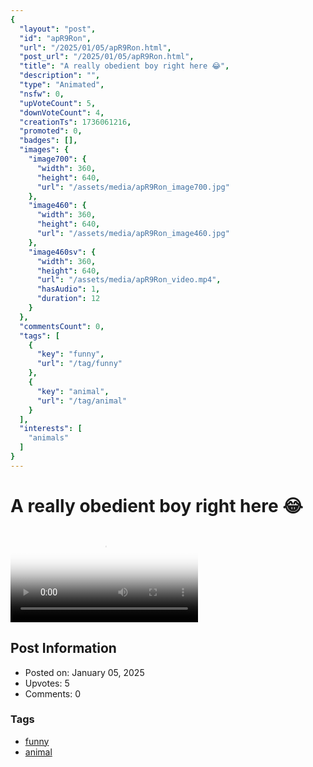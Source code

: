 ```yaml
---
{
  "layout": "post",
  "id": "apR9Ron",
  "url": "/2025/01/05/apR9Ron.html",
  "post_url": "/2025/01/05/apR9Ron.html",
  "title": "A really obedient boy right here 😂",
  "description": "",
  "type": "Animated",
  "nsfw": 0,
  "upVoteCount": 5,
  "downVoteCount": 4,
  "creationTs": 1736061216,
  "promoted": 0,
  "badges": [],
  "images": {
    "image700": {
      "width": 360,
      "height": 640,
      "url": "/assets/media/apR9Ron_image700.jpg"
    },
    "image460": {
      "width": 360,
      "height": 640,
      "url": "/assets/media/apR9Ron_image460.jpg"
    },
    "image460sv": {
      "width": 360,
      "height": 640,
      "url": "/assets/media/apR9Ron_video.mp4",
      "hasAudio": 1,
      "duration": 12
    }
  },
  "commentsCount": 0,
  "tags": [
    {
      "key": "funny",
      "url": "/tag/funny"
    },
    {
      "key": "animal",
      "url": "/tag/animal"
    }
  ],
  "interests": [
    "animals"
  ]
}
---
```


# A really obedient boy right here 😂

<video controls playsinline loop poster="/assets/media/apR9Ron_image460.jpg">
  <source src="/assets/media/apR9Ron_video.mp4" type="video/mp4">
  Your browser does not support the video tag.
</video>

## Post Information

- Posted on: January 05, 2025
- Upvotes: 5
- Comments: 0

### Tags

- [funny](/tag/funny)
- [animal](/tag/animal)

